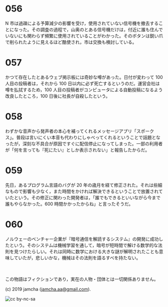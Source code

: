

# 056

N 市は過疎による予算減少の影響を受け，使用されていない信号機を撤去することになった。その調査の過程で，山奥のとある信号機だけは，付近に誰も住んでいないにも関わらず頻繁に使用されていることがわかった。そのボタンは鋭い爪で削られたように見えるほど酷使され，市は交換も検討している。  


# 057

かつて存在したとあるウェブ掲示板には奇妙な噂があった。日付が変わって 100 人目の投稿者は，それから 100 日以内に必ず死亡するというのだ。運営会社は噂を払拭するため，100 人目の投稿者がコンピュータによる自動投稿になるよう改良したところ，100 日後に社長が自殺したという。  


# 058

わずかな音声から発声者の本心を補ってくれるメッセージアプリ「スポークス」。普段は言いにくい本音も代わりにしゃべってくれるということで話題となったが，深刻な不具合が原因ですぐに配信停止になってしまった。一部の利用者が「何を言っても『死にたい』としか表示されない」と報告したからだ。  


# 059

先日，あるプログラム言語のバグが 20 年の歳月を経て修正された。それは些細なもので影響も少なく，また時間をかければ解決できるということで放置されていたという。その修正に関わった開発者は，「誰でもできるといいながら今まで誰もやらなかった。600 時間かかったからね」と言ったそうだ。  


# 060

ノルウェーのベンチャー企業が『暗号通信を解読するシステム』の開発に成功したという。そのシステムは機械学習を通して，暗号が短時間で解ける数学的な法則を見つけたらしい。それは同時に数学における大きな謎が解明されたことも意味していたが，悲しいかな，機械はその法則を語るすべを持たない。  

<br>  
<br>  
この物語はフィクションであり，実在の人物・団体とは一切関係ありません。  

(c) 2019 jamcha (jamcha.aa@gmail.com).  

![cc by-nc-sa](https://i.creativecommons.org/l/by-nc-sa/4.0/88x31.png)  

